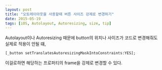 ```yaml
---
layout: post
title: "오토레이아웃을 사용할때 버튼 사이즈 강제로 변경하기"
date: 2015-05-19
tags: [iOS, Autolayout, Autoresizing, size, tip]
---
```


Autolayout이나 Autoresizing 때문에 button의 위치나 사이즈가 코드로 변경해줘도 실제로 적용이 안될 떄,

```objc
[_button setTranslatesAutoresizingMaskIntoConstraints:YES];
```

이걸로하면 해당하는 프로퍼티의 frame을 강제로 변경할 수 있다.
